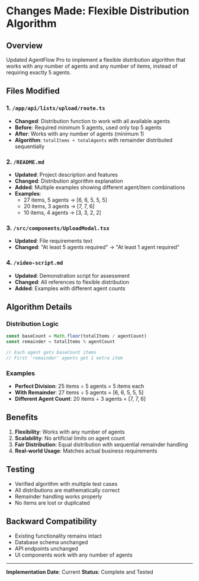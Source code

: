 # Changes Made: Flexible Distribution Algorithm

## Overview
Updated AgentFlow Pro to implement a flexible distribution algorithm that works with any number of agents and any number of items, instead of requiring exactly 5 agents.

## Files Modified

### 1. `/app/api/lists/upload/route.ts`
- **Changed**: Distribution function to work with all available agents
- **Before**: Required minimum 5 agents, used only top 5 agents
- **After**: Works with any number of agents (minimum 1)
- **Algorithm**: `totalItems ÷ totalAgents` with remainder distributed sequentially

### 2. `/README.md`
- **Updated**: Project description and features
- **Changed**: Distribution algorithm explanation
- **Added**: Multiple examples showing different agent/item combinations
- **Examples**: 
  - 27 items, 5 agents → [6, 6, 5, 5, 5]
  - 20 items, 3 agents → [7, 7, 6]
  - 10 items, 4 agents → [3, 3, 2, 2]

### 3. `/src/components/UploadModal.tsx`
- **Updated**: File requirements text
- **Changed**: "At least 5 agents required" → "At least 1 agent required"

### 4. `/video-script.md`
- **Updated**: Demonstration script for assessment
- **Changed**: All references to flexible distribution
- **Added**: Examples with different agent counts

## Algorithm Details

### Distribution Logic
```javascript
const baseCount = Math.floor(totalItems / agentCount)
const remainder = totalItems % agentCount

// Each agent gets baseCount items
// First 'remainder' agents get 1 extra item
```

### Examples
- **Perfect Division**: 25 items ÷ 5 agents = 5 items each
- **With Remainder**: 27 items ÷ 5 agents = [6, 6, 5, 5, 5]
- **Different Agent Count**: 20 items ÷ 3 agents = [7, 7, 6]

## Benefits
1. **Flexibility**: Works with any number of agents
2. **Scalability**: No artificial limits on agent count
3. **Fair Distribution**: Equal distribution with sequential remainder handling
4. **Real-world Usage**: Matches actual business requirements

## Testing
- Verified algorithm with multiple test cases
- All distributions are mathematically correct
- Remainder handling works properly
- No items are lost or duplicated

## Backward Compatibility
- Existing functionality remains intact
- Database schema unchanged
- API endpoints unchanged
- UI components work with any number of agents

---

**Implementation Date**: Current
**Status**: Complete and Tested